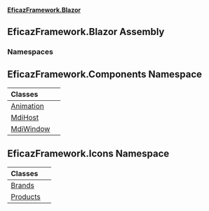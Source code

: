 #### [EficazFramework.Blazor](EficazFrameworkBlazor.md 'EficazFramework Blazor')

## EficazFramework.Blazor Assembly
### Namespaces

<a name='EficazFramework.Components'></a>

## EficazFramework.Components Namespace

| Classes | |
| :--- | :--- |
| [Animation](EficazFramework.Components/Animation.md 'EficazFramework.Components.Animation') | |
| [MdiHost](EficazFramework.Components/MdiHost.md 'EficazFramework.Components.MdiHost') | |
| [MdiWindow](EficazFramework.Components/MdiWindow.md 'EficazFramework.Components.MdiWindow') | |

<a name='EficazFramework.Icons'></a>

## EficazFramework.Icons Namespace

| Classes | |
| :--- | :--- |
| [Brands](EficazFramework.Icons/Brands.md 'EficazFramework.Icons.Brands') | |
| [Products](EficazFramework.Icons/Products.md 'EficazFramework.Icons.Products') | |
